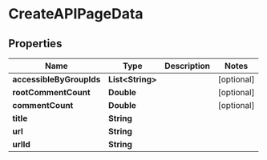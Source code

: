 

# CreateAPIPageData


## Properties

| Name | Type | Description | Notes |
|------------ | ------------- | ------------- | -------------|
|**accessibleByGroupIds** | **List&lt;String&gt;** |  |  [optional] |
|**rootCommentCount** | **Double** |  |  [optional] |
|**commentCount** | **Double** |  |  [optional] |
|**title** | **String** |  |  |
|**url** | **String** |  |  |
|**urlId** | **String** |  |  |



